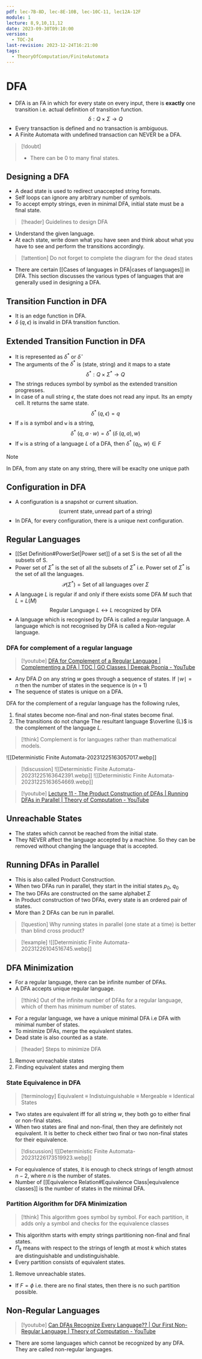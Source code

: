 ```yaml
---
pdf: lec-7B-8D, lec-8E-10B, lec-10C-11, lec12A-12F
module: 1
lecture: 8,9,10,11,12
date: 2023-09-30T09:10:00
version:
  - TOC-24
last-revision: 2023-12-24T16:21:00
tags:
  - TheoryOfComputation/FiniteAutomata
---
```

# DFA

- DFA is an FA in which for every state on every input, there is **exactly** one transition i.e. actual definition of transition function.
$$
\delta : Q \times \Sigma \rightarrow Q
$$
- Every transaction is defined and no transaction is ambiguous.
- A Finite Automata with undefined transaction can NEVER be a DFA.

> [!doubt] 
> - There can be 0 to many final states.

## Designing a DFA

- A dead state is used to redirect unaccepted string formats.
- Self loops can ignore any arbitrary number of symbols.
- To accept empty strings, even in minimal DFA, initial state must be a final state.

> [!header] Guidelines to design DFA
- Understand the given language.
- At each state, write down what you have seen and think about what you have to see and perform the transitions accordingly.

> [!attention] Do not forget to complete the diagram for the dead states

- There are certain [[Cases of languages in DFA|cases of languages]] in DFA. This section discusses the various types of languages that are generally used in designing a DFA.

## Transition Function in DFA
- It is an edge function in DFA.
- $\delta\; (q, \epsilon)$ is invalid in DFA transition function.

## Extended Transition Function in DFA

- It is represented as $\delta^*$ or $\hat{\delta}$ 
- The arguments of the $\delta^*$ is (state, string) and it maps to a state
$$
\delta^\ast : Q \times \Sigma^\ast \rightarrow Q
$$
- The strings reduces symbol by symbol as the extended transition progresses.
- In case of a null string $\epsilon$, the state does not read any input. Its an empty cell. It returns the same state.
$$
\delta^*\;(q, \epsilon) = q
$$
- If `a` is a symbol and `w` is a string,
$$
\delta^* \;(q,\;a \cdot w) = \delta^* \;(\delta\;(q, a), w)
$$
- If `w` is a string of a language $L$ of a DFA, then $\delta^\ast \;(q_0,\; w) \in F$ 

> [!NOTE] 
> In DFA, from any state on any string, there will be exaclty one unique path

## Configuration in DFA
- A configuration is a snapshot or current situation.
$$
(\text{current state}, \text{unread part of a string})
$$
- In DFA, for every configuration, there is a unique next configuration.

## Regular Languages

- [[Set Definition#PowerSet|Power set]] of a set S is the set of all the subsets of S.
- Power set of $\Sigma^*$ is the set of all the subsets of $\Sigma^*$ i.e. Power set of $\Sigma^* {}$ is the set of all the languages.
$$
\mathcal{P}(\Sigma^\ast) = \text{Set of all languages over } \Sigma
$$
- A language $L$ is regular if and only if there exists some DFA ${} M$ such that ${} L = L(M)$
$$
\text{Regular Language } L \leftrightarrow L \text{ recognized by DFA}
$$
- A language which is recognised by DFA is called a regular language. A language which is not recognised by DFA is called a Non-regular language.

### DFA for complement of a regular language
> [!youtube] [DFA for Complement of a Regular Language | Complementing a DFA | TOC | GO Classes | Deepak Poonia - YouTube](https://www.youtube.com/watch?v=HE2iPU8qZaQ)

- Any DFA $D$ on any string $w$ goes through a sequence of states. If $\mid w \mid = n$ then the number of states in the sequence is $(n + 1)$
- The sequence of states is unique on a DFA.

DFA for the complement of a regular language has the following rules,
1. final states become non-final and non-final states become final.
2. The transitions do not change
The resultant language $\overline {L}$ is the complement of the language $L$.

> [!think] 
> Complement is for languages rather than mathematical models.

![[Deterministic Finite Automata-20231225163057017.webp]]

> [!discussion] 
> ![[Deterministic Finite Automata-20231225163642391.webp]]
> ![[Deterministic Finite Automata-20231225163654669.webp]]

> [!youtube] [Lecture 11 - The Product Construction of DFAs | Running DFAs in Parallel | Theory of Computation - YouTube](https://www.youtube.com/watch?v=jadiLyb2hT4)

## Unreachable States
- The states which cannot be reached from the initial state.
- They NEVER affect the language accepted by a machine. So they can be removed without changing the language that is accepted.

## Running DFAs in Parallel
- This is also called Product Construction.
- When two DFAs run in parallel, they start in the initial states $p_0,\; q_0$ 
- The two DFAs are constructed on the same alphabet $\Sigma$ 
- In Product construction of two DFAs, every state is an ordered pair of states.
- More than 2 DFAs can be run in parallel.

> [!question] 
> Why running states in parallel (one state at a time) is better than blind cross product?



> [!example] 
> ![[Deterministic Finite Automata-20231226104516745.webp]]

## DFA Minimization

- For a regular language, there can be infinite number of DFAs.
- A DFA accepts unique regular language.

> [!think] 
> Out of the infinite number of DFAs for a regular language, which of them has minimum number of states.

- For a regular language, we have a unique minimal DFA i.e DFA with minimal number of states.
- To minimize DFAs, merge the equivalent states.
- Dead state is also counted as a state.

> [!header] Steps to minimize DFA
1. Remove unreachable states
2. Finding equivalent states and merging them

### State Equivalence in DFA

> [!terminology]
> Equivalent $\equiv$ Indistuinguishable $\equiv$ Mergeable $\equiv$ Identical States

- Two states are equivalent iff for all string $w$, they both go to either final or non-final states.
- When two states are final and non-final, then they are definitely not equivalent. It is better to check either two final or two non-final states for their equivalence.

> [!discussion] 
> ![[Deterministic Finite Automata-20231226173519923.webp]]

- For equivalence of states, it is enough to check strings of length atmost $n - 2$, where $n$ is the number of states.
- Number of [[Equivalence Relation#Equivalence Class|equivalence classes]] is the number of states in the minimal DFA.

### Partition Algorithm for DFA Minimization

> [!think] 
> This algorithm goes symbol by symbol. For each partition, it adds only a symbol and checks for the equivalence classes
- This algorithm starts with empty strings partitioning non-final and final states.
- $\Pi_k$ means with respect to the strings of length at most $k$ which states are distinguishable and undistinguishable.
- Every partition consists of equivalent states.

1. Remove unreachable states.

- If $F = \phi$ i.e. there are no final states, then there is no such partition possible.

## Non-Regular Languages
> [!youtube] [Can DFAs Recognize Every Language?? | Our First Non-Regular Language | Theory of Computation - YouTube](https://www.youtube.com/watch?v=oHhCBfYhXPg)

- There are some languages which cannot be recognized by any DFA. They are called non-regular languages.
